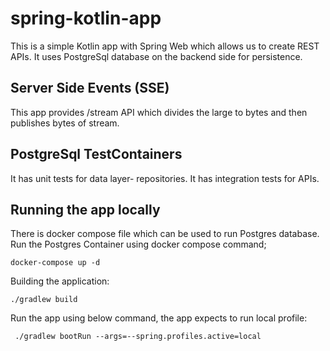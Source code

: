 # spring-kotlin-app
This is a simple Kotlin app with Spring Web which allows us to create REST APIs. It uses PostgreSql database on the backend side for persistence.
## Server Side Events (SSE)
This app provides /stream API which divides the large to bytes and then publishes bytes of stream.

## PostgreSql TestContainers
It has unit tests for data layer- repositories. It has integration tests for APIs.

## Running the app locally
There is docker compose file which can be used to run Postgres database.
Run the Postgres Container using docker compose command;

```shell script
docker-compose up -d
```

Building the application:

```shell script
./gradlew build
```
Run the app using below command, the app expects to run local profile:

```shell script
 ./gradlew bootRun --args=--spring.profiles.active=local
```